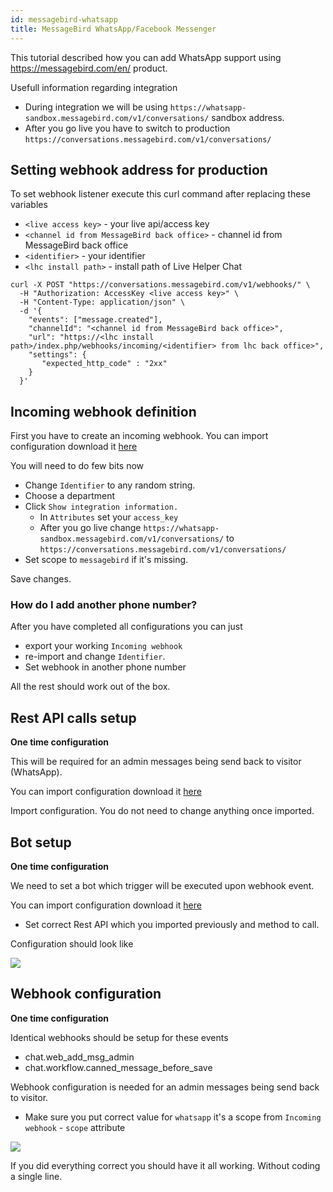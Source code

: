 ```yaml
---
id: messagebird-whatsapp
title: MessageBird WhatsApp/Facebook Messenger
---
```


This tutorial described how you can add WhatsApp support using https://messagebird.com/en/ product.

Usefull information regarding integration

* During integration we will be using `https://whatsapp-sandbox.messagebird.com/v1/conversations/` sandbox address. 
* After you go live you have to switch to production `https://conversations.messagebird.com/v1/conversations/`

## Setting webhook address for production

To set webhook listener execute this curl command after replacing these variables

* `<live access key>` - your live api/access key
* `<channel id from MessageBird back office>` - channel id from MessageBird back office
* `<identifier>` - your identifier
* `<lhc install path>` - install path of Live Helper Chat

```shell
curl -X POST "https://conversations.messagebird.com/v1/webhooks/" \
  -H "Authorization: AccessKey <live access key>" \
  -H "Content-Type: application/json" \
  -d '{
    "events": ["message.created"],
    "channelId": "<channel id from MessageBird back office>",
    "url": "https://<lhc install path>/index.php/webhooks/incoming/<identifier> from lhc back office>",
    "settings": {
       "expected_http_code" : "2xx"
    }
  }'
```

## Incoming webhook definition

First you have to create an incoming webhook. You can import configuration download it [here](/img/integration/messagebird-iwh.json?v=4)

You will need to do few bits now

* Change `Identifier` to any random string.
* Choose a department
* Click `Show integration information.`
  * In `Attributes` set your `access_key`
  * After you go live change `https://whatsapp-sandbox.messagebird.com/v1/conversations/` to `https://conversations.messagebird.com/v1/conversations/`
* Set scope to `messagebird` if it's missing.

Save changes.

### How do I add another phone number?

After you have completed all configurations you can just

* export your working `Incoming webhook`
* re-import and change `Identifier`.
* Set webhook in another phone number

All the rest should work out of the box.

## Rest API calls setup

**One time configuration**

This will be required for an admin messages being send back to visitor (WhatsApp).

You can import configuration download it [here](/img/integration/messagebird-restapi.json?v=3)

Import configuration. You do not need to change anything once imported.

## Bot setup

**One time configuration**

We need to set a bot which trigger will be executed upon webhook event.

You can import configuration download it [here](/img/integration/messagebird-bot.json?v=4)

* Set correct Rest API which you imported previously and method to call.

Configuration should look like

![](/img/integration/messagbebird-bot.png)

## Webhook configuration

**One time configuration**

Identical webhooks should be setup for these events

* chat.web_add_msg_admin
* chat.workflow.canned_message_before_save

Webhook configuration is needed for an admin messages being send back to visitor.

* Make sure you put correct value for `whatsapp` it's a scope from `Incoming webhook` - `scope` attribute

![](/img/integration/messagebird-webhook.png)

If you did everything correct you should have it all working. Without coding a single line.

